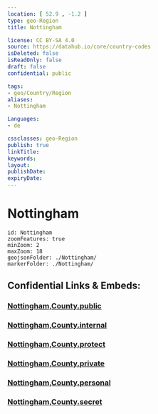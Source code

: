 ```yaml
---
location: [ 52.9 , -1.2 ] 
type: geo-Region
title: Nottingham

license: CC BY-SA 4.0
source: https://datahub.io/core/country-codes
isDeleted: false
isReadOnly: false
draft: false
confidential: public

tags:
- geo/Country/Region
aliases:
- Nottingham

Languages:
- de

cssclasses: geo-Region
publish: true
linkTitle: 
keywords: 
layout: 
publishDate: 
expiryDate: 
---
```


# Nottingham

```leaflet
id: Nottingham
zoomFeatures: true 
minZoom: 2 
maxZoom: 18
geojsonFolder: ./Nottingham/
markerFolder: ./Nottingham/
```


## Confidential Links & Embeds: 

### [Nottingham,County.public](/_public/\Earth\Continent\Europe\Europe~North\UK\England\Regions~England\East_MidlandsNottingham,County.public.md) 

### [Nottingham,County.internal](/_internal/\Earth\Continent\Europe\Europe~North\UK\England\Regions~England\East_MidlandsNottingham,County.internal.md) 

### [Nottingham,County.protect](/_protect/\Earth\Continent\Europe\Europe~North\UK\England\Regions~England\East_MidlandsNottingham,County.protect.md) 

### [Nottingham,County.private](/_private/\Earth\Continent\Europe\Europe~North\UK\England\Regions~England\East_MidlandsNottingham,County.private.md) 

### [Nottingham,County.personal](/_personal/\Earth\Continent\Europe\Europe~North\UK\England\Regions~England\East_MidlandsNottingham,County.personal.md) 

### [Nottingham,County.secret](/_secret/\Earth\Continent\Europe\Europe~North\UK\England\Regions~England\East_MidlandsNottingham,County.secret.md)

